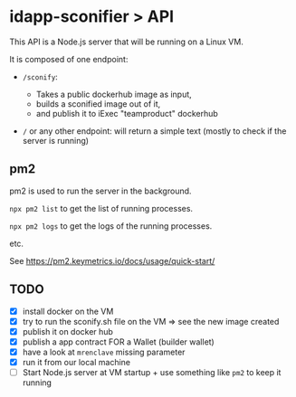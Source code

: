 # idapp-sconifier > API

This API is a Node.js server that will be running on a Linux VM.  

It is composed of one endpoint:

 - `/sconify`:
    - Takes a public dockerhub image as input,
    - builds a sconified image out of it,
    - and publish it to iExec "teamproduct" dockerhub

 - `/` or any other endpoint: will return a simple text (mostly to check if the server is running)

## pm2

pm2 is used to run the server in the background.

`npx pm2 list` to get the list of running processes.

`npx pm2 logs` to get the logs of the running processes.

etc.

See https://pm2.keymetrics.io/docs/usage/quick-start/

## TODO

- [X] install docker on the VM
- [X] try to run the sconify.sh file on the VM => see the new image created
- [X] publish it on docker hub
- [X] publish a app contract FOR a Wallet (builder wallet)
- [X] have a look at `mrenclave` missing parameter
- [X] run it from our local machine
- [ ] Start Node.js server at VM startup + use something like `pm2` to keep it running
